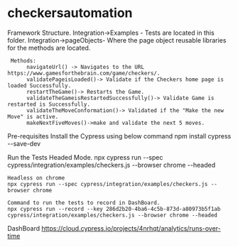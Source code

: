 # checkersautomation
Framework Structure.
     Integration->Examples -  Tests are located in this folder.
     Integration->pageObjects- Where the page object reusable libraries for the methods are located.

     Methods:
          navigateUrl() -> Navigates to the URL https://www.gamesforthebrain.com/game/checkers/.
          validatePageisLoaded()-> Validate if the Checkers home page is loaded Successfully.
          restartTheGame()-> Restarts the Game.
          validateTheGameisRestartedSuccessfully()-> Validate Game is restarted is Successfully.
          validateTheMoveConformation()-> Validated if the "Make the new Move" is active.
          makeNextFiveMoves()->make and validate the next 5 moves.



Pre-requisites
     Install the Cypress using below command
     npm install cypress --save-dev

Run the Tests
   Headed Mode.
     npx cypress run --spec cypress/integration/examples/checkers.js --browser chrome --headed

    Headless on chrome
    npx cypress run --spec cypress/integration/examples/checkers.js --browser chrome

    Command to run the tests to record in DashBoard.
    npx cypress run --record --key 286d2b20-4ba6-4c5b-873d-a80973b5f1ab cypress/integration/examples/checkers.js --browser chrome --headed

DashBoard
https://cloud.cypress.io/projects/4nrhqt/analytics/runs-over-time
